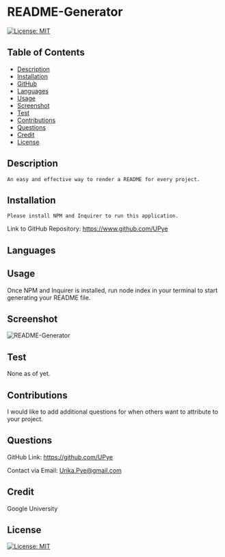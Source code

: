  
  # README-Generator 
  [![License: MIT](https://img.shields.io/badge/License-MIT-yellow.svg)](https://opensource.org/licenses/MIT)
  ## Table of Contents 
  
  * [Description](#description)
  * [Installation](#installation)
  * [GitHub](#github)
  * [Languages](#languages)
  * [Usage](#usage)
  * [Screenshot](#screenshot)
  * [Test](#test)
  * [Contributions](#contributions)
  * [Questions](#questions)
  * [Credit](#credit)
  * [License](#license)
  
  ## Description

    An easy and effective way to render a README for every project.
  
  ## Installation

    Please install NPM and Inquirer to run this application.  
  Link to GitHub Repository: https://www.github.com/UPye
  
  ## Languages
  
  
  
  ## Usage

  Once NPM and Inquirer is installed, run node index in your terminal to start generating your README file.

  ## Screenshot
    
  ![README-Generator](./imgs/renderMarkdown)

  ## Test

  None as of yet.

  ## Contributions

  I would like to add additional questions for when others want to attribute to your project.

  ## Questions  

  GitHub Link: https://github.com/UPye
  
  Contact via Email: Urika.Pye@gmail.com

  ## Credit
  Google University

  ## License
  [![License: MIT](https://img.shields.io/badge/License-MIT-yellow.svg)](https://opensource.org/licenses/MIT)
  
    